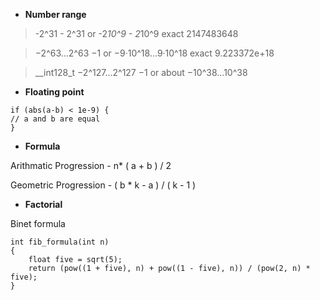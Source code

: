 - **Number range**

> -2^31 - 2^31 or -2*10^9 - 2*10^9 exact 2147483648

> −2^63...2^63 −1 or −9·10^18...9·10^18 exact 9.223372e+18

> \_\_int128_t −2^127...2^127 −1 or about −10^38...10^38

- **Floating point**

```
if (abs(a-b) < 1e-9) {
// a and b are equal
}
```

- **Formula**

Arithmatic Progression - n* ( a + b ) / 2

Geometric Progression - ( b * k - a ) / ( k - 1 )

- **Factorial**

Binet formula

```
int fib_formula(int n)
{
	float five = sqrt(5);
	return (pow((1 + five), n) + pow((1 - five), n)) / (pow(2, n) * five);
}
```






